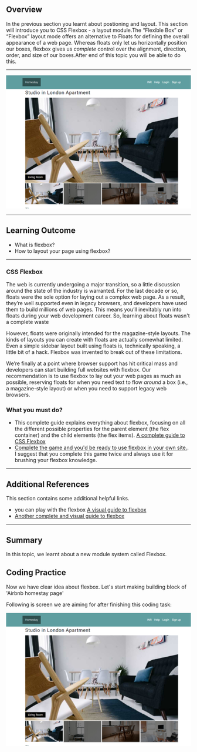 ## Overview
In the previous section you learnt about postioning and layout. This section will introduce you to CSS Flexbox - a layout module.The “Flexible Box” or “Flexbox” layout mode offers an alternative to Floats for defining the overall appearance of a web page. Whereas floats only let us horizontally position our boxes, flexbox gives us _complete_ control over the alignment, direction, order, and size of our boxes.After end of this topic you will be able to do this.

---

![flex box](https://raw.githubusercontent.com/greyatom-school/the-minerva-project/master/FEWD/sprint_1/2.Basics_of_CSS/images/flexbox.png)

---

## Learning Outcome

- What is flexbox?
- How to layout your page using flexbox?

---

### CSS Flexbox

The web is currently undergoing a major transition, so a little discussion around the state of the industry is warranted. For the last decade or so, floats were the sole option for laying out a complex web page. As a result, they’re well supported even in legacy browsers, and developers have used them to build millions of web pages. This means you’ll inevitably run into floats during your web development career. So, learning about floats wasn't a complete waste

However, floats were originally intended for the magazine-style layouts. The kinds of layouts you can create with floats are actually somewhat limited. Even a simple sidebar layout built using floats is, technically speaking, a little bit of a hack. Flexbox was invented to break out of these limitations.

We’re finally at a point where browser support has hit critical mass and developers can start building full websites with flexbox. Our recommendation is to use flexbox to lay out your web pages as much as possible, reserving floats for when you need text to flow _around_ a box (i.e., a magazine-style layout) or when you need to support legacy web browsers.

### What you must do?

- This complete guide explains everything about flexbox, focusing on all the different possible properties for the parent element (the flex container) and the child elements (the flex items). [A complete guide to CSS Flexbox](https://css-tricks.com/snippets/css/a-guide-to-flexbox/)
- [Complete the game and you'd be ready to use flexbox in your own site.](https://flexboxfroggy.com/). I suggest that you complete this game twice and always use it for brushing your flexbox knowledge.

---

## Additional References

This section contains some additional helpful links.

- you can play with the flexbox [A visual guide to flexbox](https://demos.scotch.io/visual-guide-to-css3-flexbox-flexbox-playground/demos/)
- [Another complete and visual guide to flexbox](https://themehunt.com/blog/19-web-tips-and-tricks/170-a-complete-visual-guide-to-flexbox)

---

## Summary

In this topic, we learnt about a new module system called Flexbox.



## Coding Practice

Now we have clear idea about flexbox. Let's start making building block of 'Airbnb homestay page' 

Following is screen we are aiming for after finishing this coding task:

![flex box](https://raw.githubusercontent.com/greyatom-school/the-minerva-project/master/FEWD/sprint_1/2.Basics_of_CSS/images/flexbox.png)
